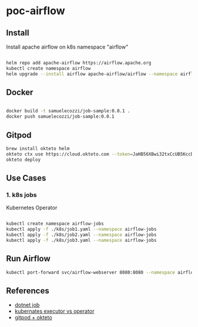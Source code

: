 # poc-airflow

## Install

Install apache airflow on k8s namespace "airflow"

``` bash

helm repo add apache-airflow https://airflow.apache.org
kubectl create namespace airflow
helm upgrade --install airflow apache-airflow/airflow --namespace airflow -f ./override-values.yaml --debug

```

## Docker

``` bash

docker build -t samuelecozzi/job-sample:0.0.1 .
docker push samuelecozzi/job-sample:0.0.1

```

## Gitpod

``` bash
brew install okteto helm
okteto ctx use https://cloud.okteto.com --token=JaHB56XBwi32txCcUB5KccD46jGPLLdjpFMGklcdwWbOXMNV
okteto deploy
``` 

## Use Cases

### 1. k8s jobs

Kubernetes Operator

``` bash

kubectl create namespace airflow-jobs
kubectl apply -f ./k8s/job1.yaml --namespace airflow-jobs
kubectl apply -f ./k8s/job2.yaml --namespace airflow-jobs
kubectl apply -f ./k8s/job3.yaml --namespace airflow-jobs

```

## Run Airflow

``` bash
kubectl port-forward svc/airflow-webserver 8080:8080 --namespace airflow

```

## References

- [dotnet job](https://benbrougher.tech/posts/kubernetes-cron-job/)
- [kubernates executor vs operator](https://stackoverflow.com/questions/59952465/airflow-when-to-use-kubernetesexecutor-vs-kubernetespodoperator)
- [gitpod + okteto](https://www.okteto.com/blog/modern-development-environments-for-cloud-native-applications-using-gitpod-and-okteto/)